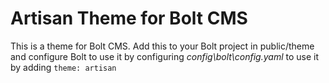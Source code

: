 Artisan Theme for Bolt CMS
===================

This is a theme for Bolt CMS. Add this to your Bolt project in public/theme and configure Bolt to use it by configuring *config\bolt\config.yaml* to use it by adding ``theme: artisan`` 
